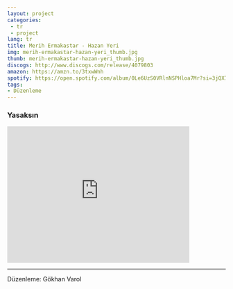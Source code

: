 ```yaml
---
layout: project
categories:
 - tr
 - project
lang: tr
title: Merih Ermakastar - Hazan Yeri
img: merih-ermakastar-hazan-yeri_thumb.jpg
thumb: merih-ermakastar-hazan-yeri_thumb.jpg
discogs: http://www.discogs.com/release/4079803
amazon: https://amzn.to/3txwWnh
spotify: https://open.spotify.com/album/0Le6UzS0VRlnNSPHloa7Mr?si=3jQX7FfkSRe-UkvYVeTOnQ
tags:
- Düzenleme
---
```


### Yasaksın

<div class="embed-responsive embed-responsive-16by9">
  <iframe width="420" height="315" src="https://www.youtube.com/embed/ivW3R_It1ls" frameborder="0" allowfullscreen></iframe>
</div>

---
Düzenleme: Gökhan Varol
